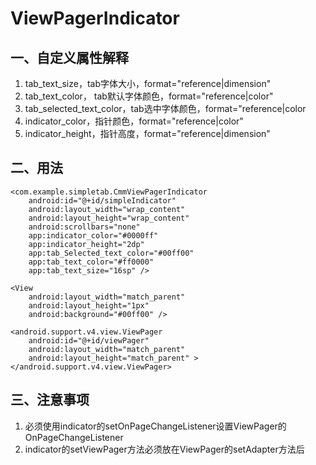 # ViewPagerIndicator
## 一、自定义属性解释
1. tab_text_size，tab字体大小，format="reference|dimension" 
2. tab_text_color， tab默认字体颜色，format="reference|color"
3. tab_selected_text_color，tab选中字体颜色，format="reference|color
4. indicator_color，指针颜色，format="reference|color"
5. indicator_height，指针高度，format="reference|dimension"

## 二、用法
    <com.example.simpletab.CmmViewPagerIndicator
        android:id="@+id/simpleIndicator"
        android:layout_width="wrap_content"
        android:layout_height="wrap_content"
        android:scrollbars="none"
        app:indicator_color="#0000ff"
        app:indicator_height="2dp"
        app:tab_Selected_text_color="#00ff00"
        app:tab_text_color="#ff0000"
        app:tab_text_size="16sp" />

    <View
        android:layout_width="match_parent"
        android:layout_height="1px"
        android:background="#00ff00" />

    <android.support.v4.view.ViewPager
        android:id="@+id/viewPager"
        android:layout_width="match_parent"
        android:layout_height="match_parent" >
    </android.support.v4.view.ViewPager>
    
## 三、注意事项
1. 必须使用indicator的setOnPageChangeListener设置ViewPager的OnPageChangeListener
2. indicator的setViewPager方法必须放在ViewPager的setAdapter方法后


